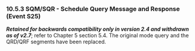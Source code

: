 ### 10.5.3 SQM/SQR - Schedule Query Message and Response (Event S25) 

**_Retained for backwards compatibility only in version 2.4 and withdrawn as of v2.7_**; refer to Chapter 5 section 5.4. The original mode query and the QRD/QRF segments have been replaced.

